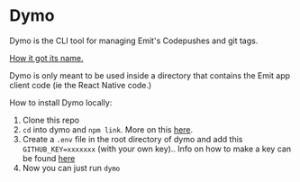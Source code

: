 # Dymo
Dymo is the CLI tool for managing Emit's Codepushes and git tags.

[How it got its name.](https://www.dymoshop.eu/prod1-Label-printer-Dymo-LetraTag-LT-100H.html)

Dymo is only meant to be used inside a directory that contains the Emit app client code (ie the React Native code.)

How to install Dymo locally:

1. Clone this repo
2. `cd` into dymo and `npm link`. More on this [here](https://stackoverflow.com/a/56814994).
3. Create a `.env` file in the root directory of dymo and add this `GITHUB_KEY=xxxxxxx` (with your own key).. Info on how to make a key can be found [here](https://docs.github.com/en/github/authenticating-to-github/keeping-your-account-and-data-secure/creating-a-personal-access-token)
4. Now you can just run `dymo`


